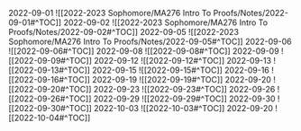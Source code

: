 2022-09-01
![[2022-2023 Sophomore/MA276 Intro To Proofs/Notes/2022-09-01#^TOC]]
2022-09-02
![[2022-2023 Sophomore/MA276 Intro To Proofs/Notes/2022-09-02#^TOC]]
2022-09-05
![[2022-2023 Sophomore/MA276 Intro To Proofs/Notes/2022-09-05#^TOC]]
2022-09-06
![[2022-09-06#^TOC]]
2022-09-08
![[2022-09-08#^TOC]]
2022-09-09
![[2022-09-09#^TOC]]
2022-09-12
![[2022-09-12#^TOC]]
2022-09-13
![[2022-09-13#^TOC]]
2022-09-15
![[2022-09-15#^TOC]]
2022-09-16
![[2022-09-16#^TOC]]
2022-09-19
![[2022-09-19#^TOC]]
2022-09-20
![[2022-09-20#^TOC]]
2022-09-23
![[2022-09-23#^TOC]]
2022-09-26
![[2022-09-26#^TOC]]
2022-09-29
![[2022-09-29#^TOC]]
2022-09-30
![[2022-09-30#^TOC]]
2022-10-03
![[2022-10-03#^TOC]]
2022-09-20
![[2022-10-04#^TOC]]
